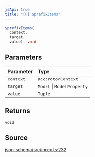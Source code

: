 ```yaml
---
jsApi: true
title: "[F] $prefixItems"
---
```


```ts
$prefixItems(
  context,
  target,
  value): void
```

## Parameters

| Parameter | Type                       |
| :-------- | :------------------------- |
| `context` | `DecoratorContext`         |
| `target`  | `Model` \| `ModelProperty` |
| `value`   | `Tuple`                    |

## Returns

`void`

## Source

[json-schema/src/index.ts:232](https://github.com/markcowl/cadl/blob/1a6d2b70/packages/json-schema/src/index.ts#L232)
